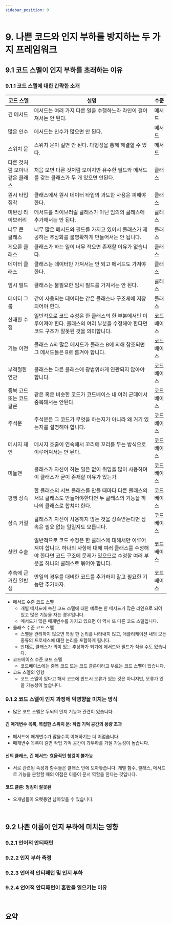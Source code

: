 ```yaml
---
sidebar_position: 9
---
```


# 9. 나쁜 코드와 인지 부하를 방지하는 두 가지 프레임워크

## 9.1 코드 스멜이 인지 부하를 초래하는 이유

### 9.1.1 코드 스멜에 대한 간략한 소개

|코드 스멜|설명|수준|
|-|-|-|
|긴 메서드|메서드는 여러 가지 다른 일을 수행하느라 라인이 걸어져서는 안 된다.|메서드|
|많은 인수|메서드는 인수가 많으면 안 된다.|메서드|
|스위치 문|스위치 문이 길면 안 된다. 다형성을 통해 해결할 수 있다.|메서드|
|다른 것처럼 보이나 같은 클래스|처음 보면 다른 것처럼 보이지만 유수한 필드와 메서드를 갖는 클래스가 두 개 있으면 안된다.|클래스|
|원시 타입 집착|클래스에서 원시 데이터 타입의 과도한 사용은 피해야 한다.|클래스|
|미완성 라이브러리|메서드를 라이브러릴 클래스가 아닌 임의의 클래스에 추가해서는 안 된다.|클래스|
|너무 큰 클래스|너무 많은 메서드와 필드를 가지고 있어서 클래스가 제공하는 추상화를 불명확하게 만들어서는 안 됩니다.|클래스|
|게으른 클래스|클래스가 하는 일이 너무 적으면 존재할 이유가 없습니다.|클래스|
|데이터 클래스|클래스는 데이터만 가져서는 안 되고 메서드도 가져야 한다.|클래스|
|임시 필드|클래스는 불필요한 임시 필드를 가져서는 안 된다.|클래스|
|데이터 그룹|같이 사용되는 데이터는 같은 클래스나 구조체에 저장되어야 한다.|클래스|
|산재한 수정|일반적으로 코드 수정은 한 클래스의 한 부분에서만 이루어져야 한다. 클래스의 여러 부분을 수정해야 한다면 코드 구조가 잘못된 것을 의미합니다.|코드베이스|
|기능 이전|클래스 A의 많은 메서드가 클래스 B에 의해 참조되면 그 메서드들은 B로 롬겨야 합니다.|코드베이스|
|부적절한 연관|클래스는 다른 클래스에 광범위하게 연관되지 않아야 합니다.|코드베이스|
|중복 코드 또는 코드 클론|같은 혹은 비슷한 코드가 코드베이스 내 여러 군데에서 중복돼서는 안된다.|코드베이스|
|주석문|주석문은 그 코드가 무엇을 하는지가 아니라 왜 거기 있는지를 설명해야 합니다.|코드베이스|
|메시지 체인|메시지 호출이 연속해서 꼬리에 꼬리를 무는 방식으로 이루어져서는 안 된다.|코드베이스|
|미들맨|클래스가 자신이 하는 일은 없이 위임을 많이 사용하며 이 클래스가 굳이 존재할 이유가 있는가|코드베이스|
|평행 상속|한 클래스의 서브 클래스를 만들 때마다 다른 클래스의 서브 클래스도 만들어야한다면 두 클래스의 기능을 하나의 클래스로 합쳐야 한다.|코드베이스|
|상속 거절|클래스가 자신이 사용하지 않는 것을 상속받는다면 상속은 필요 없는 일일지도 모릅니다.|코드베이스|
|샷건 수술|일반적으로 코드 수정은 한 클래스에 대해서만 이루어져야 합니다. 하나의 사항에 대해 여러 클래스를 수정해야 한다면 코드 구조에 문제가 있으므로 수정할 여러 부분을 하나의 클래스로 묶어야 합니다.|코드베이스|
|추측에 근거한 일반성|만일의 경우를 대비한 코드를 추가하지 말고 필요한 기능만 추가하자.|코드베이스|

- 메서드 수준 코드 스멜
  - 개별 메서드에 속한 코드 스멜에 대한 예로는 한 메서드가 많은 라인으로 되어 있고 많은 기능을 자는 경우입니다.
  - 메서드가 많은 매개변수를 가지고 있으면 이 역시 또 다른 코드 스멜입니다.
- 클래스 수준 코드 스멜
  - 스멜을 관리하지 않으면 특정 한 논리를 나타내지 않고, 애플리케이션 내의 모든 종류의 프로세스에 대한 논리를 포함하게 됩니다.
  - 반대로, 클래스가 의미 있는 추상화가 되기에 메서드와 필드가 적을 수도 있습니다.
- 코드베이스 수준 코드 스멜
  - 코드베이스에는 중복 코드 또는 코드 클론이라고 부르는 코드 스멜이 있습니다.
- 코드 스멜의 영향
  - 코드 스멜이 있다고 해서 코드에 반드시 오류가 있는 것은 아니지만, 오류가 있을 가능성이 높습니다.

### 9.1.2 코드 스멜이 인지 과정에 악영향을 미치는 방식

- 많은 코드 스멜은 두뇌의 인지 기능과 관련이 있습니다.

#### 긴 매개변수 목록, 복잡한 스위치 문: 작업 기억 공간의 용량 초과

- 메서드에 매개변수가 많을수록 이해하기는 더 어렵습니다.
- 매개변수 목록이 길면 작업 기억 공간이 과부하를 가질 가능성이 높습니다.

#### 신의 클래스, 긴 메서드: 효율적인 청킹이 불가능

- 서로 관련된 속성과 함수들은 클래스 안에 모아놓습니다. 개별 함수, 클래스, 메서드로 기능을 분할할 때의 이점은 이름이 문서 역할을 한다는 것입니다.

#### 코드 클론: 청킹이 잘못된

- 오개념들이 오랫동안 남아있을 수 있습니다.

<br/>

## 9.2 나쁜 이름이 인지 부하에 미치는 영향

### 9.2.1 언어적 안티패턴

### 9.2.2 인지 부하 측정

### 9.2.3 언어적 안티패턴 및 인지 부하

### 9.2.4 언어적 안티패턴이 혼란을 일으키는 이유

<br/>

## 요약

